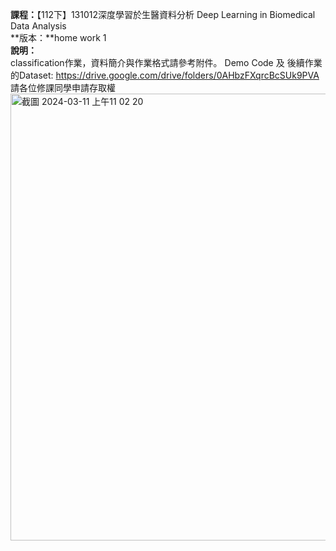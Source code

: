 **課程：**【112下】131012深度學習於生醫資料分析 Deep Learning in Biomedical Data Analysis   
**版本：**home work 1   
**說明：**  
classification作業，資料簡介與作業格式請參考附件。
Demo Code 及 後續作業的Dataset: https://drive.google.com/drive/folders/0AHbzFXqrcBcSUk9PVA
請各位修課同學申請存取權
<img width="715" alt="截圖 2024-03-11 上午11 02 20" src="https://github.com/Yang-Jiaxiang/Deep-Learning-in-Biomedical-Data-Analysis/assets/81738019/a41780bc-3e0d-4b18-9965-8c8856d0907c">
